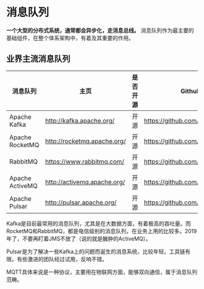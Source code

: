 # 消息队列
**一个大型的分布式系统，通常都会异步化，走消息总线。** 消息队列作为最主要的基础组件，在整个体系架构中，有着及其重要的作用。

## 业界主流消息队列

消息队列 | 主页 | 是否开源 | Github地址
---|---|---|---
Apache Kafka | http://kafka.apache.org/ | 开源 | https://github.com/apache/kafka
Apache RocketMQ |http://rocketmq.apache.org/ | 开源 | https://github.com/apache/rocketmq
RabbitMQ | https://www.rabbitmq.com/ | 开源 | https://github.com/rabbitmq
Apache ActiveMQ| http://activemq.apache.org/ | 开源 | https://github.com/apache/activemq
Apache Pulsar | http://pulsar.apache.org/ | 开源 | https://github.com/apache/pulsar

Kafka是目前最常用的消息队列，尤其是在大数据方面，有着极高的吞吐量。而RocketMQ和RabbitMQ，都是电信级别的消息队列，在业务上用的比较多。2019年了，不要再盯着JMS不放了（说的就是臃肿的ActiveMQ）。

Pulsar是为了解决一些Kafka上的问题而诞生的消息系统，比较年轻，工具链有限。有些激进的团队经过试用，反响不错。

MQTT具体来说是一种协议，主要用在物联网方面，能够双向通信，属于消息队列范畴。
